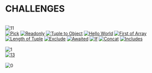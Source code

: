 <h1>CHALLENGES</h1><br><img src="https://img.shields.io/badge/easy-11-7aad0c" alt="11"/><br><a href="./src/4-easy-pick/README.md"><img src="https://img.shields.io/badge/4_Pick-7aad0c" alt="Pick" /></a> <a href="./src/7-easy-readonly/README.md"><img src="https://img.shields.io/badge/7_Readonly-7aad0c" alt="Readonly" /></a> <a href="./src/11-easy-tuple-to-object/README.md"><img src="https://img.shields.io/badge/11_Tuple to Object-7aad0c" alt="Tuple to Object" /></a> <a href="./src/13-warm-hello-world/README.md"><img src="https://img.shields.io/badge/13_Hello World-7aad0c" alt="Hello World" /></a> <a href="./src/14-easy-first/README.md"><img src="https://img.shields.io/badge/14_First of Array-7aad0c" alt="First of Array" /></a> <a href="./src/18-easy-tuple-length/README.md"><img src="https://img.shields.io/badge/18_Length of Tuple-7aad0c" alt="Length of Tuple" /></a> <a href="./src/43-easy-exclude/README.md"><img src="https://img.shields.io/badge/43_Exclude-7aad0c" alt="Exclude" /></a> <a href="./src/189-easy-awaited/README.md"><img src="https://img.shields.io/badge/189_Awaited-7aad0c" alt="Awaited" /></a> <a href="./src/268-easy-if/README.md"><img src="https://img.shields.io/badge/268_If-7aad0c" alt="If" /></a> <a href="./src/533-easy-concat/README.md"><img src="https://img.shields.io/badge/533_Concat-7aad0c" alt="Concat" /></a> <a href="./src/898-easy-includes/README.md"><img src="https://img.shields.io/badge/898_Includes-7aad0c" alt="Includes" /></a> <br><br><img src="https://img.shields.io/badge/medium-1-d9901a" alt="1"/><br><a href="./src/15-medium-last/README.md"><img src="https://img.shields.io/badge/15_Last of Array-7aad0c" alt="13" alt="Last of Array"/></a> <br><br><img src="https://img.shields.io/badge/hard-0-de3d37" alt="0"/><br>